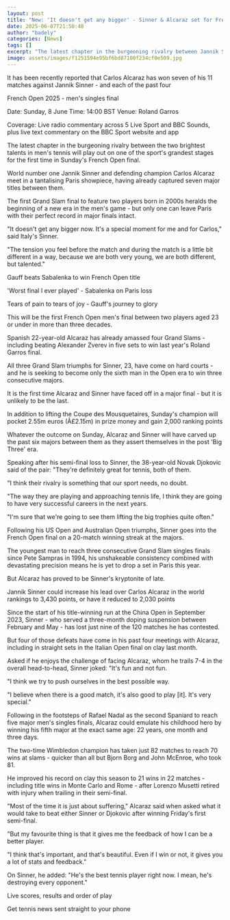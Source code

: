 ```yaml
---
layout: post
title: "New: 'It doesn't get any bigger' - Sinner & Alcaraz set for French Open showdown"
date: 2025-06-07T21:50:48
author: "badely"
categories: [News]
tags: []
excerpt: "The latest chapter in the burgeoning rivalry between Jannik Sinner and Carlos Alcaraz will play out in Grand Slam final for the first time in Sunday's"
image: assets/images/f1251594e95bf6bd87100f234cf0e509.jpg
---
```


It has been recently reported that Carlos Alcaraz has won seven of his 11 matches against Jannik Sinner - and each of the past four

French Open 2025 - men's singles final

Date: Sunday, 8 June Time: 14:00 BST Venue: Roland Garros

Coverage: Live radio commentary across 5 Live Sport and BBC Sounds, plus live text commentary on the BBC Sport website and app

The latest chapter in the burgeoning rivalry between the two brightest talents in men's tennis will play out on one of the sport's grandest stages for the first time in Sunday's French Open final.

World number one Jannik Sinner and defending champion Carlos Alcaraz meet in a tantalising Paris showpiece, having already captured seven major titles between them.

The first Grand Slam final to feature two players born in 2000s heralds the beginning of a new era in the men's game - but only one can leave Paris with their perfect record in major finals intact. 

"It doesn't get any bigger now. It's a special moment for me and for Carlos," said Italy's Sinner.

"The tension you feel before the match and during the match is a little bit different in a way, because we are both very young, we are both different, but talented."

Gauff beats Sabalenka to win French Open title

'Worst final I ever played' - Sabalenka on Paris loss

Tears of pain to tears of joy - Gauff's journey to glory

This will be the first French Open men's final between two players aged 23 or under in more than three decades.

Spanish 22-year-old Alcaraz has already amassed four Grand Slams - including beating Alexander Zverev in five sets to win last year's Roland Garros final.

All three Grand Slam triumphs for Sinner, 23, have come on hard courts - and he is seeking to become only the sixth man in the Open era to win three consecutive majors.

It is the first time Alcaraz and Sinner have faced off in a major final - but it is unlikely to be the last.

In addition to lifting the Coupe des Mousquetaires, Sunday's champion will pocket 2.55m euros (Â£2.15m) in prize money and gain 2,000 ranking points

Whatever the outcome on Sunday, Alcaraz and Sinner will have carved up the past six majors between them as they assert themselves in the post 'Big Three' era.

Speaking after his semi-final loss to Sinner, the 38-year-old Novak Djokovic said of the pair: "They're definitely great for tennis, both of them. 

"I think their rivalry is something that our sport needs, no doubt.

"The way they are playing and approaching tennis life, I think they are going to have very successful careers in the next years.

"I'm sure that we're going to see them lifting the big trophies quite often."

Following his US Open and Australian Open triumphs, Sinner goes into the French Open final on a 20-match winning streak at the majors.

The youngest man to reach three consecutive Grand Slam singles finals since Pete Sampras in 1994, his unshakeable consistency combined with devastating precision means he is yet to drop a set in Paris this year.

But Alcaraz has proved to be Sinner's kryptonite of late. 

Jannik Sinner could increase his lead over Carlos Alcaraz in the world rankings to 3,430 points, or have it reduced to 2,030 points

Since the start of his title-winning run at the China Open in September 2023, Sinner - who served a three-month doping suspension between February and May - has lost just nine of the 120 matches he has contested.

But four of those defeats have come in his past four meetings with Alcaraz, including in straight sets in the Italian Open final on clay last month.

Asked if he enjoys the challenge of facing Alcaraz, whom he trails 7-4 in the overall head-to-head, Sinner joked: "It's fun and not fun.

"I think we try to push ourselves in the best possible way. 

"I believe when there is a good match, it's also good to play [it]. It's very special."

Following in the footsteps of Rafael Nadal as the second Spaniard to reach five major men's singles finals, Alcaraz could emulate his childhood hero by winning his fifth major at the exact same age: 22 years, one month and three days.

The two-time Wimbledon champion has taken just 82 matches to reach 70 wins at slams - quicker than all but Bjorn Borg and John McEnroe, who took 81.

He improved his record on clay this season to 21 wins in 22 matches - including title wins in Monte Carlo and Rome - after Lorenzo Musetti retired with injury when trailing in their semi-final.

"Most of the time it is just about suffering," Alcaraz said when asked what it would take to beat either Sinner or Djokovic after winning Friday's first semi-final.

"But my favourite thing is that it gives me the feedback of how I can be a better player.

"I think that's important, and that's beautiful. Even if I win or not, it gives you a lot of stats and feedback."

On Sinner, he added: "He's the best tennis player right now. I mean, he's destroying every opponent."

Live scores, results and order of play

Get tennis news sent straight to your phone


